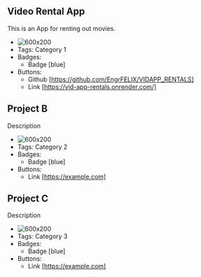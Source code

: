 ## Video Rental App
This is an App for renting out movies.
- ![600x200](https://via.placeholder.com/600x200)
- Tags: Category 1
- Badges:
  - Badge [blue]
- Buttons:
  - Github [https://github.com/EngrFELIX/VIDAPP_RENTALS]
  - Link [https://vid-app-rentals.onrender.com/]

## Project B
Description
- ![600x200](https://via.placeholder.com/600x200)
- Tags: Category 2
- Badges:
  - Badge [blue]
- Buttons:
  - Link [https://example.com]

## Project C
Description
- ![600x200](https://via.placeholder.com/600x200)
- Tags: Category 3
- Badges:
  - Badge [blue]
- Buttons:
  - Link [https://example.com]
